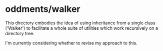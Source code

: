 oddments/walker
=

This directory embodies the idea of using inheritance from a single
class ('Walker') to facilitate a whole suite of utilities which work recursively on a
directory tree.

I'm currently considering whether to revise my approach to this.